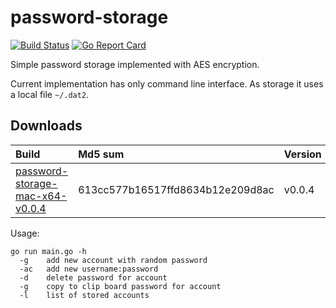 # password-storage

[![Build Status](https://travis-ci.org/andriikushch/password-storage.svg?branch=master)](https://travis-ci.org/andriikushch/password-storage)
[![Go Report Card](https://goreportcard.com/badge/github.com/andriikushch/password-storage)](https://goreportcard.com/report/github.com/andriikushch/password-storage)

Simple password storage implemented with AES encryption.

Current implementation has only command line interface. As storage it uses a local file ```~/.dat2```. 

## Downloads

|            Build                                                                                                                     | Md5 sum                           | Version |  OS   |
|:-------------------------------------------------------------------------------------------------------------------------------------|:----------------------------------|:--------|:------|
|  [password-storage-mac-x64-v0.0.4](https://github.com/andriikushch/password-storage/tree/master/bin/password-storage-mac-x64-v0.0.4) |  613cc577b16517ffd8634b12e209d8ac | v0.0.4  | OS X  |

Usage:

```
go run main.go -h
  -g	add new account with random password
  -ac   add new username:password
  -d	delete password for account
  -g	copy to clip board password for account
  -l	list of stored accounts
```